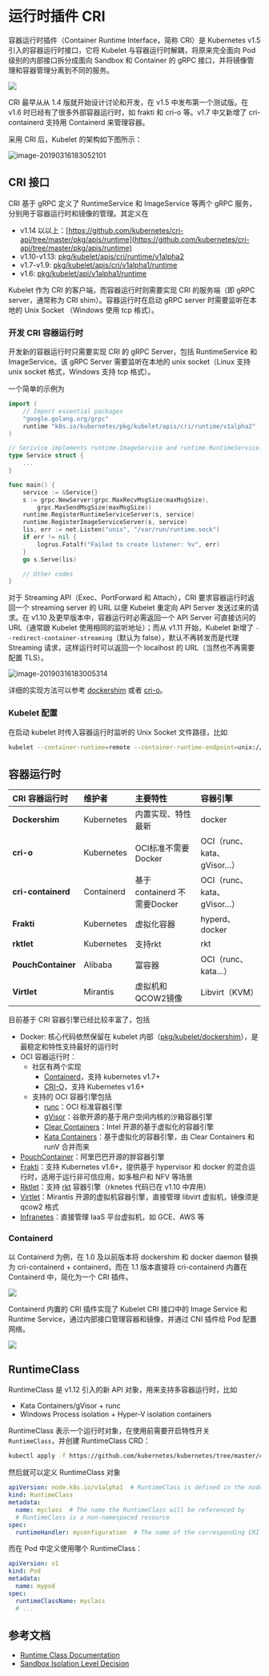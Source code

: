 # 运行时插件 CRI

容器运行时插件（Container Runtime Interface，简称 CRI）是 Kubernetes v1.5 引入的容器运行时接口，它将 Kubelet 与容器运行时解耦，将原来完全面向 Pod 级别的内部接口拆分成面向 Sandbox 和 Container 的 gRPC 接口，并将镜像管理和容器管理分离到不同的服务。

![](../../.gitbook/assets/cri%20%287%29.png)

CRI 最早从从 1.4 版就开始设计讨论和开发，在 v1.5 中发布第一个测试版。在 v1.6 时已经有了很多外部容器运行时，如 frakti 和 cri-o 等。v1.7 中又新增了 cri-containerd 支持用 Containerd 来管理容器。

采用 CRI 后，Kubelet 的架构如下图所示：

![image-20190316183052101](../../.gitbook/assets/image-20190316183052101.png)

## CRI 接口

CRI 基于 gRPC 定义了 RuntimeService 和 ImageService 等两个 gRPC 服务，分别用于容器运行时和镜像的管理。其定义在

* v1.14 以以上：[https://github.com/kubernetes/cri-api/tree/master/pkg/apis/runtime](https://github.com/kubernetes/cri-api/tree/master/pkg/apis/runtime)
* v1.10-v1.13: [pkg/kubelet/apis/cri/runtime/v1alpha2](https://github.com/kubernetes/kubernetes/tree/release-1.13/pkg/kubelet/apis/cri/runtime/v1alpha2)
* v1.7-v1.9: [pkg/kubelet/apis/cri/v1alpha1/runtime](https://github.com/kubernetes/kubernetes/tree/release-1.9/pkg/kubelet/apis/cri/v1alpha1/runtime)
* v1.6: [pkg/kubelet/api/v1alpha1/runtime](https://github.com/kubernetes/kubernetes/tree/release-1.6/pkg/kubelet/api/v1alpha1/runtime)

Kubelet 作为 CRI 的客户端，而容器运行时则需要实现 CRI 的服务端（即 gRPC server，通常称为 CRI shim）。容器运行时在启动 gRPC server 时需要监听在本地的 Unix Socket （Windows 使用 tcp 格式）。

### 开发 CRI 容器运行时

开发新的容器运行时只需要实现 CRI 的 gRPC Server，包括 RuntimeService 和 ImageService。该 gRPC Server 需要监听在本地的 unix socket（Linux 支持 unix socket 格式，Windows 支持 tcp 格式）。

一个简单的示例为

```go
import (
    // Import essential packages
    "google.golang.org/grpc"
    runtime "k8s.io/kubernetes/pkg/kubelet/apis/cri/runtime/v1alpha2"
)

// Serivice implements runtime.ImageService and runtime.RuntimeService.
type Service struct {
    ...
}

func main() {
    service := &Service{}
    s := grpc.NewServer(grpc.MaxRecvMsgSize(maxMsgSize),
        grpc.MaxSendMsgSize(maxMsgSize))
    runtime.RegisterRuntimeServiceServer(s, service)
    runtime.RegisterImageServiceServer(s, service)
    lis, err := net.Listen("unix", "/var/run/runtime.sock")
    if err != nil {
        logrus.Fatalf("Failed to create listener: %v", err)
    }
    go s.Serve(lis)

    // Other codes
}
```

对于 Streaming API（Exec、PortForward 和 Attach），CRI 要求容器运行时返回一个 streaming server 的 URL 以便 Kubelet 重定向 API Server 发送过来的请求。在 v1.10 及更早版本中，容器运行时必需返回一个 API Server 可直接访问的 URL（通常跟 Kubelet 使用相同的监听地址）；而从 v1.11 开始，Kubelet 新增了 `--redirect-container-streaming`（默认为 false），默认不再转发而是代理 Streaming 请求，这样运行时可以返回一个 localhost 的 URL（当然也不再需要配置 TLS）。

![image-20190316183005314](../../.gitbook/assets/image-20190316183005314%20%281%29.png)

详细的实现方法可以参考 [dockershim](https://github.com/kubernetes/kubernetes/tree/master/pkg/kubelet/dockershim) 或者 [cri-o](https://github.com/kubernetes-incubator/cri-o)。

### Kubelet 配置

在启动 kubelet 时传入容器运行时监听的 Unix Socket 文件路径，比如

```bash
kubelet --container-runtime=remote --container-runtime-endpoint=unix:///var/run/runtime.sock --image-service-endpoint=unix:///var/run/runtime.sock
```

## 容器运行时

| **CRI** **容器运行时** | **维护者** | **主要特性** | **容器引擎** |
| :--- | :--- | :--- | :--- |
| **Dockershim** | Kubernetes | 内置实现、特性最新 | docker |
| **cri-o** | Kubernetes | OCI标准不需要Docker | OCI（runc、kata、gVisor…） |
| **cri-containerd** | Containerd | 基于 containerd 不需要Docker | OCI（runc、kata、gVisor…） |
| **Frakti** | Kubernetes | 虚拟化容器 | hyperd、docker |
| **rktlet** | Kubernetes | 支持rkt | rkt |
| **PouchContainer** | Alibaba | 富容器 | OCI（runc、kata…） |
| **Virtlet** | Mirantis | 虚拟机和QCOW2镜像 | Libvirt（KVM） |

目前基于 CRI 容器引擎已经比较丰富了，包括

* Docker: 核心代码依然保留在 kubelet 内部（[pkg/kubelet/dockershim](https://github.com/kubernetes/kubernetes/tree/master/pkg/kubelet/dockershim)），是最稳定和特性支持最好的运行时
* OCI 容器运行时：
  * 社区有两个实现
    * [Containerd](https://github.com/containerd/cri)，支持 kubernetes v1.7+
    * [CRI-O](https://github.com/kubernetes-incubator/cri-o)，支持 Kubernetes v1.6+
  * 支持的 OCI 容器引擎包括
    * [runc](https://github.com/opencontainers/runc)：OCI 标准容器引擎
    * [gVisor](https://github.com/google/gvisor)：谷歌开源的基于用户空间内核的沙箱容器引擎
    * [Clear Containers](https://github.com/clearcontainers/runtime)：Intel 开源的基于虚拟化的容器引擎
    * [Kata Containers](https://github.com/kata-containers/runtime)：基于虚拟化的容器引擎，由 Clear Containers 和 runV 合并而来
* [PouchContainer](https://github.com/alibaba/pouch)：阿里巴巴开源的胖容器引擎
* [Frakti](https://github.com/kubernetes/frakti)：支持 Kubernetes v1.6+，提供基于 hypervisor 和 docker 的混合运行时，适用于运行非可信应用，如多租户和 NFV 等场景
* [Rktlet](https://github.com/kubernetes-incubator/rktlet)：支持 [rkt](https://github.com/rkt/rkt) 容器引擎（rknetes 代码已在 v1.10 中弃用）
* [Virtlet](https://github.com/Mirantis/virtlet)：Mirantis 开源的虚拟机容器引擎，直接管理 libvirt 虚拟机，镜像须是 qcow2 格式
* [Infranetes](https://github.com/apporbit/infranetes)：直接管理 IaaS 平台虚拟机，如 GCE、AWS 等

### Containerd

以 Containerd 为例，在 1.0 及以前版本将 dockershim 和 docker daemon 替换为 cri-containerd + containerd，而在 1.1 版本直接将 cri-containerd 内置在 Containerd 中，简化为一个 CRI 插件。

![](../../.gitbook/assets/cri-containerd%20%282%29.png)

Containerd 内置的 CRI 插件实现了 Kubelet CRI 接口中的 Image Service 和 Runtime Service，通过内部接口管理容器和镜像，并通过 CNI 插件给 Pod 配置网络。

![](../../.gitbook/assets/containerd%20%281%29.png)

## RuntimeClass

RuntimeClass 是 v1.12 引入的新 API 对象，用来支持多容器运行时，比如

* Kata Containers/gVisor + runc
* Windows Process isolation + Hyper-V isolation containers

RuntimeClass 表示一个运行时对象，在使用前需要开启特性开关 `RuntimeClass`，并创建 RuntimeClass CRD：

```bash
kubectl apply -f https://github.com/kubernetes/kubernetes/tree/master/cluster/addons/runtimeclass/runtimeclass_crd.yaml
```

然后就可以定义 RuntimeClass 对象

```yaml
apiVersion: node.k8s.io/v1alpha1  # RuntimeClass is defined in the node.k8s.io API group
kind: RuntimeClass
metadata:
  name: myclass  # The name the RuntimeClass will be referenced by
  # RuntimeClass is a non-namespaced resource
spec:
  runtimeHandler: myconfiguration  # The name of the corresponding CRI configuration
```

而在 Pod 中定义使用哪个 RuntimeClass：

```yaml
apiVersion: v1
kind: Pod
metadata:
  name: mypod
spec:
  runtimeClassName: myclass
  # ...
```

## 参考文档

* [Runtime Class Documentation](https://kubernetes.io/docs/concepts/containers/runtime-class/#runtime-class)
* [Sandbox Isolation Level Decision](https://docs.google.com/document/d/1fe7lQUjYKR0cijRmSbH_y0_l3CYPkwtQa5ViywuNo8Q/preview)

